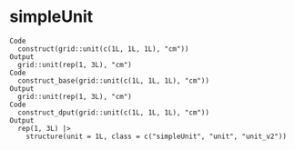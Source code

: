 # simpleUnit

    Code
      construct(grid::unit(c(1L, 1L, 1L), "cm"))
    Output
      grid::unit(rep(1, 3L), "cm")
    Code
      construct_base(grid::unit(c(1L, 1L, 1L), "cm"))
    Output
      grid::unit(rep(1, 3L), "cm")
    Code
      construct_dput(grid::unit(c(1L, 1L, 1L), "cm"))
    Output
      rep(1, 3L) |>
        structure(unit = 1L, class = c("simpleUnit", "unit", "unit_v2"))

